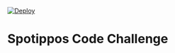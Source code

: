 [![Deploy](https://www.herokucdn.com/deploy/button.svg)](https://heroku.com/deploy)

# Spotippos Code Challenge